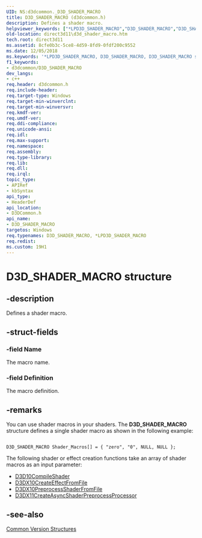 ```yaml
---
UID: NS:d3dcommon._D3D_SHADER_MACRO
title: D3D_SHADER_MACRO (d3dcommon.h)
description: Defines a shader macro.helpviewer_keywords: ["*LPD3D_SHADER_MACRO","D3D_SHADER_MACRO","D3D_SHADER_MACRO structure [Direct3D 11]","LPD3D_SHADER_MACRO","LPD3D_SHADER_MACRO structure pointer [Direct3D 11]","d3dcommon/D3D_SHADER_MACRO","d3dcommon/LPD3D_SHADER_MACRO","direct3d11.d3d_shader_macro"]
old-location: direct3d11\d3d_shader_macro.htm
tech.root: direct3d11
ms.assetid: 8cfe0b3c-5ce8-4d59-8fd9-0fdf200c9552
ms.date: 12/05/2018
ms.keywords: '*LPD3D_SHADER_MACRO, D3D_SHADER_MACRO, D3D_SHADER_MACRO structure [Direct3D 11], LPD3D_SHADER_MACRO, LPD3D_SHADER_MACRO structure pointer [Direct3D 11], d3dcommon/D3D_SHADER_MACRO, d3dcommon/LPD3D_SHADER_MACRO, direct3d11.d3d_shader_macro'
f1_keywords:
- d3dcommon/D3D_SHADER_MACRO
dev_langs:
- c++
req.header: d3dcommon.h
req.include-header: 
req.target-type: Windows
req.target-min-winverclnt: 
req.target-min-winversvr: 
req.kmdf-ver: 
req.umdf-ver: 
req.ddi-compliance: 
req.unicode-ansi: 
req.idl: 
req.max-support: 
req.namespace: 
req.assembly: 
req.type-library: 
req.lib: 
req.dll: 
req.irql: 
topic_type:
- APIRef
- kbSyntax
api_type:
- HeaderDef
api_location:
- D3DCommon.h
api_name:
- D3D_SHADER_MACRO
targetos: Windows
req.typenames: D3D_SHADER_MACRO, *LPD3D_SHADER_MACRO
req.redist: 
ms.custom: 19H1
---
```


# D3D_SHADER_MACRO structure


## -description


Defines a shader macro.


## -struct-fields




### -field Name

The macro name.


### -field Definition

The macro definition.


## -remarks



You can use shader macros in your shaders. The <b>D3D_SHADER_MACRO</b> structure defines a single shader macro as shown in the following example:


```

D3D_SHADER_MACRO Shader_Macros[] = { "zero", "0", NULL, NULL };

```


The following shader or effect creation functions take an array of shader macros as an input parameter:

<ul>
<li>
<a href="https://docs.microsoft.com/windows/desktop/api/d3d10shader/nf-d3d10shader-d3d10compileshader">D3D10CompileShader</a>
</li>
<li>
<a href="https://docs.microsoft.com/windows/desktop/direct3d10/d3dx10createeffectfromfile">D3DX10CreateEffectFromFile</a>
</li>
<li>
<a href="https://docs.microsoft.com/windows/desktop/direct3d10/d3dx10preprocessshaderfromfile">D3DX10PreprocessShaderFromFile</a>
</li>
<li>
<a href="https://docs.microsoft.com/windows/desktop/direct3d11/d3dx11createasyncshaderpreprocessprocessor">D3DX11CreateAsyncShaderPreprocessProcessor</a>
</li>
</ul>



## -see-also




<a href="https://docs.microsoft.com/windows/desktop/direct3d11/d3d11-graphics-reference-d3d11-common-structures">Common Version Structures</a>
 

 

